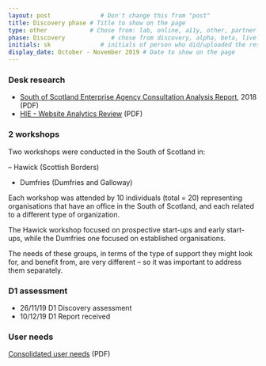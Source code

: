 ```yaml
---
layout: post              # Don't change this from "post"
title: Discovery phase # Title to show on the page
type: other            # Chose from: lab, online, a11y, other, partner
phase: Discovery             # chose from discovery, alpha, beta, live
initials: sk              # initials of person who did/uploaded the research
display_date: October - November 2019 # Date to show on the page
---
```


### Desk research

- [South of Scotland Enterprise Agency Consultation Analysis Report](../files/SoSEnterprise-Agency-consultation-analysis.pdf), 2018 (PDF)
- [HIE - Website Analytics Review](../files/HIE-WebsiteAnalyticsReview.pdf) (PDF)

### 2 workshops
Two workshops were conducted in the South of Scotland in: 

– Hawick (Scottish Borders)
- Dumfries (Dumfries and Galloway)

Each workshop was attended by 10 individuals (total = 20) representing organisations that have an office in the South of Scotland, and each related to a different type of organization. 

The Hawick workshop focused on prospective start-ups and early start-ups, while the Dumfries one focused on established organisations. 

The needs of these groups, in terms of the type of support they might look for, and benefit from, are very different – so it was important to address them separately.

### D1 assessment
- 26/11/19 D1 Discovery assessment
- 10/12/19 D1 Report received

### User needs
[Consolidated user needs](../files/Consolidated_User_Needs.pdf) (PDF)


